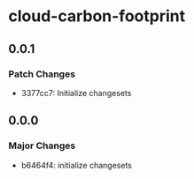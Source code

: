 # cloud-carbon-footprint

## 0.0.1

### Patch Changes

- 3377cc7: Initialize changesets

## 0.0.0

### Major Changes

- b6464f4: initialize changesets
